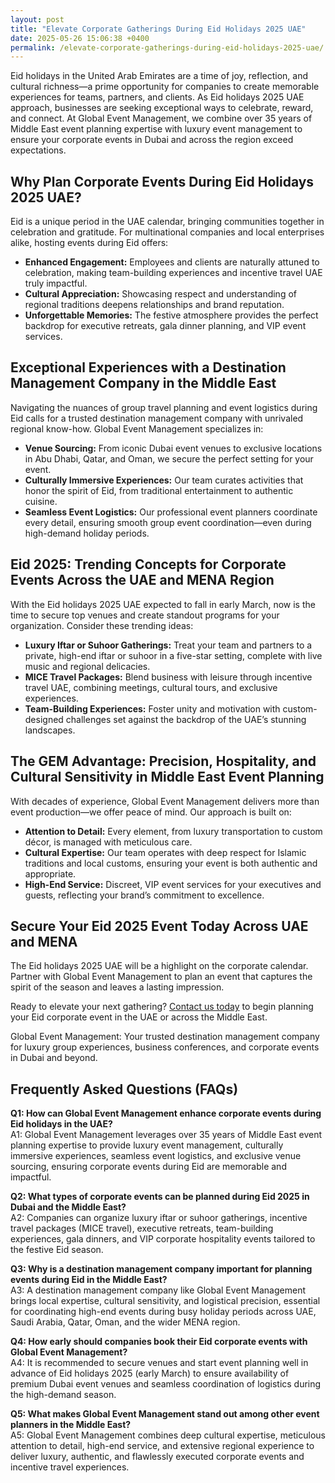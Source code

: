 ```yaml
---
layout: post
title: "Elevate Corporate Gatherings During Eid Holidays 2025 UAE"
date: 2025-05-26 15:06:38 +0400
permalink: /elevate-corporate-gatherings-during-eid-holidays-2025-uae/
---
```

Eid holidays in the United Arab Emirates are a time of joy, reflection, and cultural richness—a prime opportunity for companies to create memorable experiences for teams, partners, and clients. As Eid holidays 2025 UAE approach, businesses are seeking exceptional ways to celebrate, reward, and connect. At Global Event Management, we combine over 35 years of Middle East event planning expertise with luxury event management to ensure your corporate events in Dubai and across the region exceed expectations.

## Why Plan Corporate Events During Eid Holidays 2025 UAE?

Eid is a unique period in the UAE calendar, bringing communities together in celebration and gratitude. For multinational companies and local enterprises alike, hosting events during Eid offers:

- **Enhanced Engagement:** Employees and clients are naturally attuned to celebration, making team-building experiences and incentive travel UAE truly impactful.
- **Cultural Appreciation:** Showcasing respect and understanding of regional traditions deepens relationships and brand reputation.
- **Unforgettable Memories:** The festive atmosphere provides the perfect backdrop for executive retreats, gala dinner planning, and VIP event services.

## Exceptional Experiences with a Destination Management Company in the Middle East

Navigating the nuances of group travel planning and event logistics during Eid calls for a trusted destination management company with unrivaled regional know-how. Global Event Management specializes in:

- **Venue Sourcing:** From iconic Dubai event venues to exclusive locations in Abu Dhabi, Qatar, and Oman, we secure the perfect setting for your event.
- **Culturally Immersive Experiences:** Our team curates activities that honor the spirit of Eid, from traditional entertainment to authentic cuisine.
- **Seamless Event Logistics:** Our professional event planners coordinate every detail, ensuring smooth group event coordination—even during high-demand holiday periods.

## Eid 2025: Trending Concepts for Corporate Events Across the UAE and MENA Region

With the Eid holidays 2025 UAE expected to fall in early March, now is the time to secure top venues and create standout programs for your organization. Consider these trending ideas:

- **Luxury Iftar or Suhoor Gatherings:** Treat your team and partners to a private, high-end iftar or suhoor in a five-star setting, complete with live music and regional delicacies.
- **MICE Travel Packages:** Blend business with leisure through incentive travel UAE, combining meetings, cultural tours, and exclusive experiences.
- **Team-Building Experiences:** Foster unity and motivation with custom-designed challenges set against the backdrop of the UAE’s stunning landscapes.

## The GEM Advantage: Precision, Hospitality, and Cultural Sensitivity in Middle East Event Planning

With decades of experience, Global Event Management delivers more than event production—we offer peace of mind. Our approach is built on:

- **Attention to Detail:** Every element, from luxury transportation to custom décor, is managed with meticulous care.
- **Cultural Expertise:** Our team operates with deep respect for Islamic traditions and local customs, ensuring your event is both authentic and appropriate.
- **High-End Service:** Discreet, VIP event services for your executives and guests, reflecting your brand’s commitment to excellence.

## Secure Your Eid 2025 Event Today Across UAE and MENA

The Eid holidays 2025 UAE will be a highlight on the corporate calendar. Partner with Global Event Management to plan an event that captures the spirit of the season and leaves a lasting impression.

Ready to elevate your next gathering? [Contact us today](https://geventm.com/) to begin planning your Eid corporate event in the UAE or across the Middle East.

Global Event Management: Your trusted destination management company for luxury group experiences, business conferences, and corporate events in Dubai and beyond.

## Frequently Asked Questions (FAQs)

**Q1: How can Global Event Management enhance corporate events during Eid holidays in the UAE?**  
A1: Global Event Management leverages over 35 years of Middle East event planning expertise to provide luxury event management, culturally immersive experiences, seamless event logistics, and exclusive venue sourcing, ensuring corporate events during Eid are memorable and impactful.

**Q2: What types of corporate events can be planned during Eid 2025 in Dubai and the Middle East?**  
A2: Companies can organize luxury iftar or suhoor gatherings, incentive travel packages (MICE travel), executive retreats, team-building experiences, gala dinners, and VIP corporate hospitality events tailored to the festive Eid season.

**Q3: Why is a destination management company important for planning events during Eid in the Middle East?**  
A3: A destination management company like Global Event Management brings local expertise, cultural sensitivity, and logistical precision, essential for coordinating high-end events during busy holiday periods across UAE, Saudi Arabia, Qatar, Oman, and the wider MENA region.

**Q4: How early should companies book their Eid corporate events with Global Event Management?**  
A4: It is recommended to secure venues and start event planning well in advance of Eid holidays 2025 (early March) to ensure availability of premium Dubai event venues and seamless coordination of logistics during the high-demand season.

**Q5: What makes Global Event Management stand out among other event planners in the Middle East?**  
A5: Global Event Management combines deep cultural expertise, meticulous attention to detail, high-end service, and extensive regional experience to deliver luxury, authentic, and flawlessly executed corporate events and incentive travel experiences.

<script type="application/ld+json">
{
  "@context": "https://schema.org",
  "@type": "BlogPosting",
  "headline": "Elevate Corporate Gatherings During Eid Holidays 2025 UAE",
  "description": "Discover how Global Event Management leverages over 35 years of experience in Middle East event planning to create luxury corporate events during Eid holidays 2025 in UAE and the MENA region.",
  "image": "https://geventm.com/assets/images/eid-corporate-events-2025.jpg",
  "author": {
    "@type": "Person",
    "name": "Global Event Management"
  },
  "publisher": {
    "@type": "Organization",
    "name": "Global Event Management",
    "logo": {
      "@type": "ImageObject",
      "url": "https://geventm.com/assets/images/logo.png"
    }
  },
  "datePublished": "2024-06-01",
  "mainEntityOfPage": {
    "@type": "WebPage",
    "@id": "https://geventm.com/blog/elevate-corporate-gatherings-eid-holidays-2025-uae"
  },
  "keywords": "Middle East event planning, corporate events in Dubai, destination management company, incentive travel UAE, business conferences Middle East, luxury event management, group travel planning, event logistics, cultural experiences, Dubai corporate hospitality, professional event planner, MICE travel, group event coordination, executive retreats, gala dinner planning, team-building experiences UAE, high-end event production, VIP event services, Dubai event venues, DMC Middle East"
}
</script>

<script type="application/ld+json">
{
  "@context": "https://schema.org",
  "@type": "FAQPage",
  "mainEntity": [
    {
      "@type": "Question",
      "name": "How can Global Event Management enhance corporate events during Eid holidays in the UAE?",
      "acceptedAnswer": {
        "@type": "Answer",
        "text": "Global Event Management leverages over 35 years of Middle East event planning expertise to provide luxury event management, culturally immersive experiences, seamless event logistics, and exclusive venue sourcing, ensuring corporate events during Eid are memorable and impactful."
      }
    },
    {
      "@type": "Question",
      "name": "What types of corporate events can be planned during Eid 2025 in Dubai and the Middle East?",
      "acceptedAnswer": {
        "@type": "Answer",
        "text": "Companies can organize luxury iftar or suhoor gatherings, incentive travel packages (MICE travel), executive retreats, team-building experiences, gala dinners, and VIP corporate hospitality events tailored to the festive Eid season."
      }
    },
    {
      "@type": "Question",
      "name": "Why is a destination management company important for planning events during Eid in the Middle East?",
      "acceptedAnswer": {
        "@type": "Answer",
        "text": "A destination management company like Global Event Management brings local expertise, cultural sensitivity, and logistical precision, essential for coordinating high-end events during busy holiday periods across UAE, Saudi Arabia, Qatar, Oman, and the wider MENA region."
      }
    },
    {
      "@type": "Question",
      "name": "How early should companies book their Eid corporate events with Global Event Management?",
      "acceptedAnswer": {
        "@type": "Answer",
        "text": "It is recommended to secure venues and start event planning well in advance of Eid holidays 2025 (early March) to ensure availability of premium Dubai event venues and seamless coordination of logistics during the high-demand season."
      }
    },
    {
      "@type": "Question",
      "name": "What makes Global Event Management stand out among other event planners in the Middle East?",
      "acceptedAnswer": {
        "@type": "Answer",
        "text": "Global Event Management combines deep cultural expertise, meticulous attention to detail, high-end service, and extensive regional experience to deliver luxury, authentic, and flawlessly executed corporate events and incentive travel experiences."
      }
    }
  ]
}
</script>